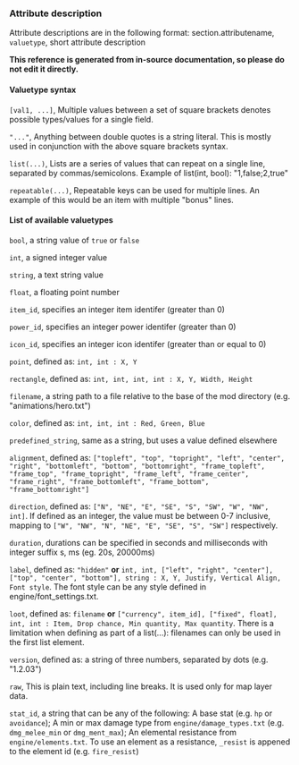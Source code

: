 ### Attribute description
Attribute descriptions are in the following format: section.attributename, `valuetype`, short attribute description

**This reference is generated from in-source documentation, so please do not edit it directly.**

#### Valuetype syntax

`[val1, ...]`, Multiple values between a set of square brackets denotes possible types/values for a single field.

`"..."`, Anything between double quotes is a string literal. This is mostly used in conjunction with the above square brackets syntax.

`list(...)`, Lists are a series of values that can repeat on a single line, separated by commas/semicolons. Example of list(int, bool): "1,false;2,true"

`repeatable(...)`, Repeatable keys can be used for multiple lines. An example of this would be an item with multiple "bonus" lines.

#### List of available valuetypes

`bool`, a string value of `true` or `false`

`int`, a signed integer value

`string`, a text string value

`float`, a floating point number

`item_id`, specifies an integer item identifer (greater than 0)

`power_id`, specifies an integer power identifer (greater than 0)

`icon_id`, specifies an integer icon identifer (greater than or equal to 0)

`point`, defined as: `int, int : X, Y`

`rectangle`, defined as: `int, int, int, int : X, Y, Width, Height`

`filename`, a string path to a file relative to the base of the mod directory (e.g. "animations/hero.txt")

`color`, defined as: `int, int, int : Red, Green, Blue`

`predefined_string`, same as a string, but uses a value defined elsewhere

`alignment`, defined as: `["topleft", "top", "topright", "left", "center", "right", "bottomleft", "bottom", "bottomright", "frame_topleft", "frame_top", "frame_topright", "frame_left", "frame_center", "frame_right", "frame_bottomleft", "frame_bottom", "frame_bottomright"]`

`direction`, defined as: `["N", "NE", "E", "SE", "S", "SW", "W", "NW", int]`. If defined as an integer, the value must be between 0-7 inclusive, mapping to `["W", "NW", "N", "NE", "E", "SE", "S", "SW"]` respectively.

`duration`, durations can be specified in seconds and milliseconds with integer suffix s, ms (eg. 20s, 20000ms)

`label`, defined as: `"hidden"` **or** `int, int, ["left", "right", "center"], ["top", "center", "bottom"], string : X, Y, Justify, Vertical Align, Font style`. The font style can be any style defined in engine/font\_settings.txt.

`loot`, defined as: `filename` **or** `["currency", item_id], ["fixed", float], int, int : Item, Drop chance, Min quantity, Max quantity`. There is a limitation when defining as part of a list(...): filenames can only be used in the first list element.

`version`, defined as: a string of three numbers, separated by dots (e.g. "1.2.03")

`raw`, This is plain text, including line breaks. It is used only for map layer data.

`stat_id`, a string that can be any of the following: A base stat (e.g. `hp` or `avoidance`); A min or max damage type from `engine/damage_types.txt` (e.g. `dmg_melee_min` or `dmg_ment_max`); An elemental resistance from `engine/elements.txt`. To use an element as a resistance, `_resist` is appened to the element id (e.g. `fire_resist`)

